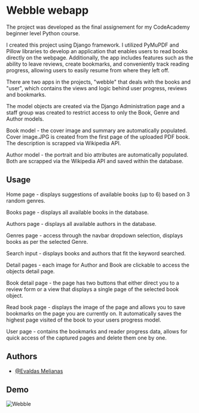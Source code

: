
# Webble webapp

The project was developed as the final assignement for my CodeAcademy beginner level Python course.

I created this project using Django framework. I utilized PyMuPDF and Pillow libraries to develop an application that enables users to read books directly on the webpage. Additionally, the app includes features such as the ability to leave reviews, create bookmarks, and conveniently track reading progress, allowing users to easily resume from where they left off.

There are two apps in the projects, "webble" that deals with the books and "user", which contains the views and logic behind user progress, reviews and bookmarks.

The model objects are created via the Django Administration page and a staff group was created to restrict access to only the Book, Genre and Author models.

Book model - the cover image and summary are automatically populated. Cover image.JPG is created from the first page of the uploaded PDF book. The description is scrapped via Wikipedia API.

Author model - the portrait and bio attributes are automatically populated. Both are scrapped via the Wikipedia API and saved within the database.

## Usage

Home page - displays suggestions of available books (up to 6) based on 3 random genres.

Books page - displays all available books in the database.

Authors page - displays all available authors in the database.

Genres page - access through the navbar dropdown selection, displays books as per the selected Genre.

Search input - displays books and authors that fit the keyword searched.

Detail pages - each image for Author and Book are clickable to access the objects detail page.

Book detail page - the page has two buttons that either direct you to a review form or a view that displays a single page of the selected book object.

Read book page - displays the image of the page and allows you to save bookmarks on the page you are currently on. It automatically saves the highest page visited of the book to your users progress model.

User page - contains the bookmarks and reader progress data, allows for quick access of the captured pages and delete them one by one.

## Authors

- [@Evaldas Melianas](https://www.linkedin.com/in/evaldas-melianas-9387a5261)


## Demo

![Webble](https://media.giphy.com/media/v1.Y2lkPTc5MGI3NjExZjVtbnB3dzlyY292dmhhZGszZGRvcDNkMDR1dnR3M2tuOWFhMXQ2ZiZlcD12MV9pbnRlcm5hbF9naWZfYnlfaWQmY3Q9Zw/t20pFxfyhLralVnnHC/giphy.gif)
